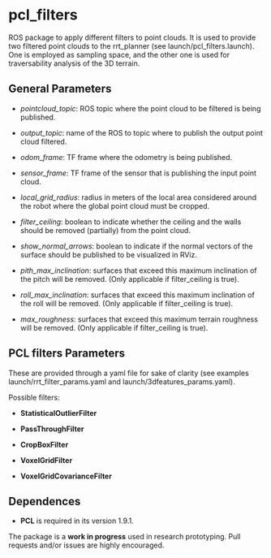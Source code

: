 # pcl_filters 
ROS package to apply different filters to point clouds. It is used to provide two filtered point clouds to the rrt_planner (see launch/pcl_filters.launch). One is employed as sampling space, and the other one is used for traversability analysis of the 3D terrain.

## General Parameters

* *pointcloud_topic*: ROS topic where the point cloud to be filtered is being published. 

* *output_topic*: name of the ROS to topic where to publish the output point cloud filtered.

* *odom_frame*: TF frame where the odometry is being published.

* *sensor_frame*: TF frame of the sensor that is publishing the input point cloud.

* *local_grid_radius*: radius in meters of the local area considered around the robot where the global point cloud must be cropped.

* *filter_ceiling*: boolean to indicate whether the ceiling and the walls should be removed (partially) from the point cloud. 

* *show_normal_arrows*: boolean to indicate if the normal vectors of the surface should be published to be visualized in RViz.

* *pith_max_inclination*: surfaces that exceed this maximum inclination of the pitch will be removed. (Only applicable if filter_ceiling is true).

* *roll_max_inclination*: surfaces that exceed this maximum inclination of the roll will be removed. (Only applicable if filter_ceiling is true).

* *max_roughness*: surfaces that exceed this maximum terrain roughness will be removed. (Only applicable if filter_ceiling is true).


## PCL filters Parameters

These are provided through a yaml file for sake of clarity (see examples launch/rrt_filter_params.yaml and launch/3dfeatures_params.yaml).

Possible filters:

* **StatisticalOutlierFilter**

* **PassThroughFilter**

* **CropBoxFilter**

* **VoxelGridFilter**

* **VoxelGridCovarianceFilter**




## Dependences

* **PCL** is required in its version 1.9.1.


The package is a **work in progress** used in research prototyping. Pull requests and/or issues are highly encouraged.
